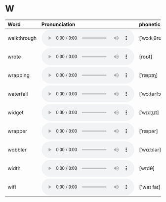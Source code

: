 
# W

| Word  | Pronunciation | phonetic |
| :-- | :-- | :-- |
| walkthrough | <audio src="/awesome-pronunciation/public/audio/walkthrough.mp3" controls="controls" controlslist="nodownload"></audio> | [ˈwɔːkˌθrʊ] |
| wrote | <audio src="/awesome-pronunciation/public/audio/wrote.mp3" controls="controls" controlslist="nodownload"></audio> | [roʊt] |
| wrapping | <audio src="/awesome-pronunciation/public/audio/wrapping.mp3" controls="controls" controlslist="nodownload"></audio> | [ˈræpɪŋ] |
| waterfall | <audio src="/awesome-pronunciation/public/audio/waterfall.mp3" controls="controls" controlslist="nodownload"></audio> | [ˈwɔːtərfɔːl] |
| widget | <audio src="/awesome-pronunciation/public/audio/widget.mp3" controls="controls" controlslist="nodownload"></audio> | [ˈwɪdʒɪt] |
| wrapper | <audio src="/awesome-pronunciation/public/audio/wrapper.mp3" controls="controls" controlslist="nodownload"></audio> | [ˈræpər] |
| wobbler | <audio src="/awesome-pronunciation/public/audio/wobbler.mp3" controls="controls" controlslist="nodownload"></audio> | [ˈwɑːblər] |
| width | <audio src="/awesome-pronunciation/public/audio/width.mp3" controls="controls" controlslist="nodownload"></audio> | [wɪdθ] |
| wifi | <audio src="/awesome-pronunciation/public/audio/wifi.mp3" controls="controls" controlslist="nodownload"></audio> | ['waɪ faɪ] |
